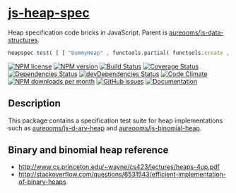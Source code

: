 [js-heap-spec](http://aureooms.github.io/js-heap-spec)
==

Heap specification code bricks in JavaScript. Parent is
[aureooms/js-data-structures](https://github.com/aureooms/js-data-structures).

```js
heapspec.test( [ [ "DummyHeap" , functools.partial( functools.create , [ heapspec.DummyHeap ] ) ] ] , true ) ;
```

[![NPM license](http://img.shields.io/npm/l/aureooms-js-heap-spec.svg?style=flat)](https://raw.githubusercontent.com/aureooms/js-heap-spec/master/LICENSE)
[![NPM version](http://img.shields.io/npm/v/aureooms-js-heap-spec.svg?style=flat)](https://www.npmjs.org/package/aureooms-js-heap-spec)
[![Build Status](http://img.shields.io/travis/aureooms/js-heap-spec.svg?style=flat)](https://travis-ci.org/aureooms/js-heap-spec)
[![Coverage Status](http://img.shields.io/coveralls/aureooms/js-heap-spec.svg?style=flat)](https://coveralls.io/r/aureooms/js-heap-spec)
[![Dependencies Status](http://img.shields.io/david/aureooms/js-heap-spec.svg?style=flat)](https://david-dm.org/aureooms/js-heap-spec#info=dependencies)
[![devDependencies Status](http://img.shields.io/david/dev/aureooms/js-heap-spec.svg?style=flat)](https://david-dm.org/aureooms/js-heap-spec#info=devDependencies)
[![Code Climate](http://img.shields.io/codeclimate/github/aureooms/js-heap-spec.svg?style=flat)](https://codeclimate.com/github/aureooms/js-heap-spec)
[![NPM downloads per month](http://img.shields.io/npm/dm/aureooms-js-heap-spec.svg?style=flat)](https://www.npmjs.org/package/aureooms-js-heap-spec)
[![GitHub issues](http://img.shields.io/github/issues/aureooms/js-heap-spec.svg?style=flat)](https://github.com/aureooms/js-heap-spec/issues)
[![Documentation](https://aureooms.github.io/js-heap-spec/badge.svg)](https://aureooms.github.io/js-heap-spec/source.html)

## Description

This package contains a specification test suite for heap implementations such as [aureooms/js-d-ary-heap](https://github.com/aureooms/js-d-ary-heap) and [aureooms/js-binomial-heap](https://github.com/aureooms/js-binomial-heap).

## Binary and binomial heap reference

  - http://www.cs.princeton.edu/~wayne/cs423/lectures/heaps-4up.pdf
  - http://stackoverflow.com/questions/6531543/efficient-implementation-of-binary-heaps
